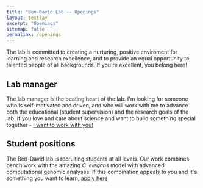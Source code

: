 ```yaml
---
title: "Ben-David Lab -- Openings"
layout: textlay
excerpt: "Openings"
sitemap: false
permalink: /openings
---
```


The lab is committed to creating a nurturing, positive enviroment for learning and research excellence, and to provide an equal opportunity to talented people of all backgrounds. If you're excellent, you belong here! 

## Lab manager

The lab manager is the beating heart of the lab. I'm looking for someone who is self-motivated and driven, and who will work with me to advance both the educational (student supervision) and the research goals of the lab. If you love and care about science and want to build something special together - <a href = "mailto: eyal.bendavid@mail.huji.ac.il.">I want to work with you!</a>


## Student positions

The Ben-David lab is recruiting students at all levels. Our work combines bench work with the amazing *C. elegans* model with advanced computational genomic analyses. If this combination appeals to you and it's something you want to learn, <a href = "mailto: eyal.bendavid@mail.huji.ac.il.">apply here</a>

